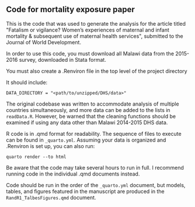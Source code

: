 ## Code for mortality exposure paper

This is the code that was used to generate the analysis for the article titled "Fatalism or vigilance? Women’s experiences of maternal and infant mortality & subsequent use of maternal health services", submitted to the Journal of World Development.

In order to use this code, you must download all Malawi data from the 2015-2016 survey, downloaded in Stata format.

You must also create a .Renviron file in the top level of the project directory

It should include:

```
DATA_DIRECTORY = "<path/to/unzipped/DHS/data>"
```

The original codebase was written to accommodate analysis of multiple countries simultaneously, and more data can be added to the lists in `readData.R`. However, be warned that the cleaning functions should be examined if using any data other than Malawi 2014-2015 DHS data.


R code is in .qmd format for readability. The sequence of files to execute can be found in `_quarto.yml`. Assuming your data is organized and .Renviron is set up, you can also run: 

```console
quarto render --to html
```

Be aware that the code may take several hours to run in full. I recommend running code in the individual .qmd documents instead.

Code should be run in the order of the `_quarto.yml` document, but models, tables, and figures featured in the manuscript are produced in the `RandR1_TalbesFigures.qmd` document.
